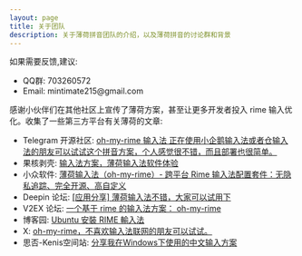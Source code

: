 ```yaml
---
layout: page
title: 关于团队
description: 关于薄荷拼音团队的介绍，以及薄荷拼音的讨论群和背景
---
```


<script setup>
import {
  VPTeamPage,
  VPTeamPageTitle,
  VPTeamMembers,
  VPTeamPageSection
} from 'vitepress/theme';

const members = [
  {
    avatar: '/avatar.png',
    name: 'Mintimate',
    title: '全栈开发',
    links: [
      { icon: 'github', link: 'https://github.com/Mintimate' },
      { icon: 'youtube', link: 'https://www.youtube.com/@mintimate' },
      {icon: {svg: '<svg t="1692535452107" class="icon" viewBox="0 0 1024 1024" version="1.1" xmlns="http://www.w3.org/2000/svg" p-id="32228" width="200" height="200"><path d="M977.2 208.2c33.4 36.2 48.8 79.4 46.6 131.4v404.8c-0.8 52.8-18.4 96.2-53 130.2-34.4 34-78.2 51.8-131 53.4H184.04c-52.9-1.6-96.42-19.6-130.56-54.4C19.364 838.8 1.534 793 0 736.4V339.6c1.534-52 19.364-95.2 53.48-131.4C87.62 175.5 131.14 157.54 184.04 156h58.76L192.1 104.38c-11.5-11.46-17.26-26-17.26-43.58 0-17.6 5.76-32.12 17.26-43.594C203.6 5.736 218.2 0 235.8 0s32.2 5.736 43.8 17.206L426.2 156h176l149-138.794C763.4 5.736 778.4 0 796 0c17.6 0 32.2 5.736 43.8 17.206 11.4 11.474 17.2 25.994 17.2 43.594 0 17.58-5.8 32.12-17.2 43.58L789.2 156h58.6c52.8 1.54 96 19.5 129.4 52.2z m-77.6 139.4c-0.8-19.2-7.4-34.8-21.4-47-10.4-12.2-28-18.8-45.4-19.6H192.1c-19.18 0.8-34.9 7.4-47.16 19.6-12.28 12.2-18.8 27.8-19.56 47v388.8c0 18.4 6.52 34 19.56 47s28.76 19.6 47.16 19.6H832.8c18.4 0 34-6.6 46.6-19.6 12.6-13 19.4-28.6 20.2-47V347.6z m-528.6 85.4c12.6 12.6 19.4 28.2 20.2 46.4V546c-0.8 18.4-7.4 33.8-19.6 46.4-12.4 12.6-28 19-47.2 19-19.2 0-35-6.4-47.2-19-12.2-12.6-18.8-28-19.6-46.4v-66.6c0.8-18.2 7.6-33.8 20.2-46.4 12.6-12.6 26.4-19.2 46.6-20 18.4 0.8 34 7.4 46.6 20z m383 0c12.6 12.6 19.4 28.2 20.2 46.4V546c-0.8 18.4-7.4 33.8-19.6 46.4-12.2 12.6-28 19-47.2 19-19.2 0-34.8-6.4-47.2-19-14-12.6-18.8-28-19.4-46.4v-66.6c0.6-18.2 7.4-33.8 20-46.4 12.6-12.6 28.2-19.2 46.6-20 18.4 0.8 34 7.4 46.6 20z" p-id="32229"></path></svg>'}, link: 'https://space.bilibili.com/355567627'},
    ],
    sponsor:'https://afdian.com/a/mintimate',
    actionText:'赞助'
  },
  {
    avatar: 'https://avatars.githubusercontent.com/u/132128788',
    name: 'YummyCocoa',
    title: '主要合伙人(●\'◡\'●)ﾉ♥',
    links: [
      { icon: 'github', link: 'https://github.com/YummyCocoa' },
    ],
  },
  {
    avatar: 'https://avatars.githubusercontent.com/u/41545962',
    name: 'Jian787',
    title: '薄荷配置内地球拼音词库的维护者之一，提供人工校验的多音字词库',
    links: [
      { icon: 'github', link: 'https://github.com/Jian787' },
    ],
  },
]
</script>

<VPTeamPage>
  <VPTeamPageTitle>
    <template #title>
      关于本网站 
    </template>
    <template #lead>
      目前主要的维护者如下，同时感谢为项目 PR 的所有小伙伴。
    </template>
  </VPTeamPageTitle>

  <VPTeamMembers 
  :members="members"/>

  <VPTeamPageSection>
    <template #title>联系我们</template>
  </VPTeamPageSection>
  <div class="vp-doc " :class="$style.VPTeamContent">
    <div class="container">
      <p>如果需要反馈,建议:</p>
      <ul>
        <li>QQ群: 703260572</li>
        <li>Email: mintimate215@gmail.com</li>
      </ul>
    </div>
  </div>

  <VPTeamPageSection>
    <template #title>外部评价</template>
  </VPTeamPageSection>
  <div class="vp-doc " :class="$style.VPTeamContent">
    <div class="container">
      <p>感谢小伙伴们在其他社区上宣传了薄荷方案，甚至让更多开发者投入 rime 输入优化。收集了一些第三方平台有关薄荷的文章:</p>
      <ul>
        <li>Telegram 开源社区: <a href="https://t.me/opencfdchannel/4727" target="_blank">oh-my-rime 输入法 正在使用小企鹅输入法或者仓输入法的朋友可以试试这个拼音方案，个人感觉很不错，而且部署也很简单。</a></li>
        <li>果核剥壳: <a href="https://www.ghxi.com/wx20240422.html" target="_blank">输入法方案，薄荷输入法软件体验</a> </li>
        <li>小众软件: <a href="https://www.appinn.com/oh-my-rime/" target="_blank">薄荷输入法（oh-my-rime）- 跨平台 Rime 输入法配置套件：无隐私追踪、完全开源、高自定义</a> </li>
        <li>Deepin 论坛: <a href="https://bbs.deepin.org/zh/post/268859" target="_blank">[应用分享] 薄荷输入法不错，大家可以试用下</a> </li>
        <li>V2EX 论坛: <a href="https://www.v2ex.com/t/1027047" target="_blank">一个基于 rime 的输入法方案： oh-my-rime</a> </li>
        <li>博客园: <a href="https://www.cnblogs.com/Undefined443/p/-/rime" target="_blank">Ubuntu 安裝 RIME 輸入法</a> </li>
        <li>X: <a href="https://x.com/iamcheyan/status/1767761177004961926" target="_blank">oh-my-rime，不喜欢输入法联网的朋友可以试试。</a> </li>
        <li>思否-Kenis空间站: <a href="https://segmentfault.com/a/1190000045386216" target="_blank">分享我在Windows下使用的中文输入方案</a> </li>
      </ul>
    </div>
  </div>
</VPTeamPage>


<style module>
.VPTeamContent{
    padding: 20px 32px;
}

@media (min-width: 768px){
.VPTeamContent{
    padding: 20px 128px;
}
}

@media (min-width: 1200px){
.VPTeamContent{
    padding: 20px 256px;
}
}
</style>